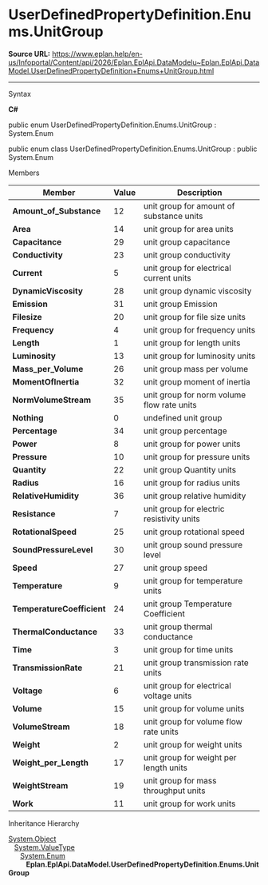 # UserDefinedPropertyDefinition.Enums.UnitGroup

**Source URL:** https://www.eplan.help/en-us/Infoportal/Content/api/2026/Eplan.EplApi.DataModelu~Eplan.EplApi.DataModel.UserDefinedPropertyDefinition+Enums+UnitGroup.html

---

Syntax

**C#**



public enum UserDefinedPropertyDefinition.Enums.UnitGroup : System.Enum

public enum class UserDefinedPropertyDefinition.Enums.UnitGroup : public System.Enum


Members

| Member | Value | Description |
| --- | --- | --- |
| **Amount\_of\_Substance** | 12 | unit group for amount of substance units |
| **Area** | 14 | unit group for area units |
| **Capacitance** | 29 | unit group capacitance |
| **Conductivity** | 23 | unit group conductivity |
| **Current** | 5 | unit group for electrical current units |
| **DynamicViscosity** | 28 | unit group dynamic viscosity |
| **Emission** | 31 | unit group Emission |
| **Filesize** | 20 | unit group for file size units |
| **Frequency** | 4 | unit group for frequency units |
| **Length** | 1 | unit group for length units |
| **Luminosity** | 13 | unit group for luminosity units |
| **Mass\_per\_Volume** | 26 | unit group mass per volume |
| **MomentOfInertia** | 32 | unit group moment of inertia |
| **NormVolumeStream** | 35 | unit group for norm volume flow rate units |
| **Nothing** | 0 | undefined unit group |
| **Percentage** | 34 | unit group percentage |
| **Power** | 8 | unit group for power units |
| **Pressure** | 10 | unit group for pressure units |
| **Quantity** | 22 | unit group Quantity units |
| **Radius** | 16 | unit group for radius units |
| **RelativeHumidity** | 36 | unit group relative humidity |
| **Resistance** | 7 | unit group for electric resistivity units |
| **RotationalSpeed** | 25 | unit group rotational speed |
| **SoundPressureLevel** | 30 | unit group sound pressure level |
| **Speed** | 27 | unit group speed |
| **Temperature** | 9 | unit group for temperature units |
| **TemperatureCoefficient** | 24 | unit group Temperature Coefficient |
| **ThermalConductance** | 33 | unit group thermal conductance |
| **Time** | 3 | unit group for time units |
| **TransmissionRate** | 21 | unit group transmission rate units |
| **Voltage** | 6 | unit group for electrical voltage units |
| **Volume** | 15 | unit group for volume units |
| **VolumeStream** | 18 | unit group for volume flow rate units |
| **Weight** | 2 | unit group for weight units |
| **Weight\_per\_Length** | 17 | unit group for weight per length units |
| **WeightStream** | 19 | unit group for mass throughput units |
| **Work** | 11 | unit group for work units |

Inheritance Hierarchy

[System.Object](#)  
   [System.ValueType](#)  
      [System.Enum](#)  
         **Eplan.EplApi.DataModel.UserDefinedPropertyDefinition.Enums.UnitGroup**
